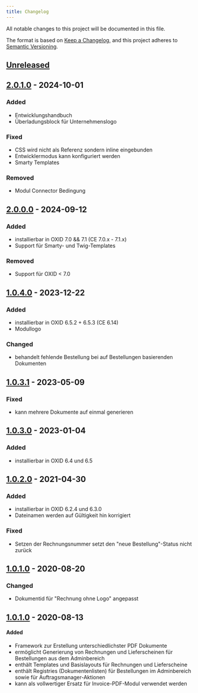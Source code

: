 ```yaml
---
title: Changelog
---
```


All notable changes to this project will be documented in this file.

The format is based on [Keep a Changelog](https://keepachangelog.com/en/1.0.0/),
and this project adheres to [Semantic Versioning](https://semver.org/spec/v2.0.0.html).

## [Unreleased](https://git.d3data.de/D3Public/pdfdokumente/compare/2.0.1.0...rel_2.x)

## [2.0.1.0](https://git.d3data.de/D3Public/pdfdokumente/compare/2.0.0.0...2.0.1.0) - 2024-10-01
### Added
- Entwicklungshandbuch
- Überladungsblock für Unternehmenslogo
### Fixed
- CSS wird nicht als Referenz sondern inline eingebunden
- Entwicklermodus kann konfiguriert werden
- Smarty Templates
### Removed
- Modul Connector Bedingung

## [2.0.0.0](https://git.d3data.de/D3Public/pdfdokumente/compare/1.0.4.0...2.0.0.0) - 2024-09-12
### Added
- installierbar in OXID 7.0 && 7.1 (CE 7.0.x - 7.1.x)
- Support für Smarty- und Twig-Templates
### Removed
- Support für OXID < 7.0

## [1.0.4.0](https://git.d3data.de/D3Public/pdfdokumente/compare/1.0.3.1...1.0.4.0) - 2023-12-22
### Added
- installierbar in OXID 6.5.2 + 6.5.3 (CE 6.14)
- Modullogo

### Changed
- behandelt fehlende Bestellung bei auf Bestellungen basierenden Dokumenten

## [1.0.3.1](https://git.d3data.de/D3Public/pdfdokumente/compare/1.0.3.0...1.0.3.1) - 2023-05-09
### Fixed
- kann mehrere Dokumente auf einmal generieren

## [1.0.3.0](https://git.d3data.de/D3Public/pdfdokumente/compare/1.0.2.0...1.0.3.0) - 2023-01-04
### Added
- installierbar in OXID 6.4 und 6.5

## [1.0.2.0](https://git.d3data.de/D3Public/pdfdokumente/compare/1.0.1.0...1.0.2.0) - 2021-04-30
### Added
- installierbar in OXID 6.2.4 und 6.3.0
- Dateinamen werden auf Gültigkeit hin korrigiert

### Fixed
- Setzen der Rechnungsnummer setzt den "neue Bestellung"-Status nicht zurück

## [1.0.1.0](https://git.d3data.de/D3Public/pdfdokumente/compare/1.0.0.0...1.0.1.0) - 2020-08-20
### Changed
- Dokumentid für "Rechnung ohne Logo" angepasst

## [1.0.1.0](https://git.d3data.de/D3Public/pdfdokumente/tag/1.0.0.0) - 2020-08-13
#### Added
- Framework zur Erstellung unterschiedlichster PDF Dokumente
- ermöglicht Generierung von Rechnungen und Lieferscheinen für Bestellungen aus dem Adminbereich
- enthält Templates und Basislayouts für Rechnungen und Lieferscheine
- enthält Registries (Dokumentenlisten) für Bestellungen im Adminbereich sowie für Auftragsmanager-Aktionen 
- kann als vollwertiger Ersatz für Invoice-PDF-Modul verwendet werden
